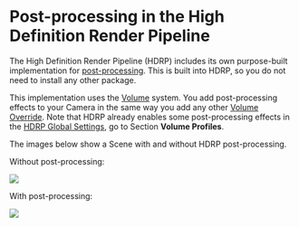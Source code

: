 # Post-processing in the High Definition Render Pipeline

The High Definition Render Pipeline (HDRP) includes its own purpose-built implementation for [post-processing](https://docs.unity3d.com/Manual/PostProcessingOverview.html). This is built into HDRP, so you do not need to install any other package.

This implementation uses the [Volume](Volumes.md) system. You add post-processing effects to your Camera in the same way you add any other [Volume Override](Volume-Components.md). Note that HDRP already enables some post-processing effects in the [HDRP Global Settings](Default-Settings-Window.md), go to Section **Volume Profiles**.

The images below show a Scene with and without HDRP post-processing.

Without post-processing:

![](Images/PostProcessingMain1.png)

With post-processing:

![](Images/PostProcessingMain2.png)
